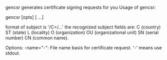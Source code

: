gencsr generates certificate signing requests for you
Usage of gencsr:

 gencsr [opts] <subject> <domain> [<domain> ...]

format of subject is '/C=<country code>/...'
the recognized subject fields are:
	 C (country)
	 ST (state)
	 L (locality)
	 O (organization)
	 OU (organizational unit)
	 SN (serial number)
	 CN (common name).

Options:
  -name="-": File name basis for certificate request. '-' means use stdout.
